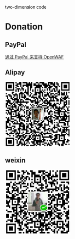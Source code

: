 two-dimension code

Donation
========

PayPal
------

[通过 PayPal 来支持 OpenWAF](https://www.paypal.me/miracleqi)

Alipay
------

<img src="https://github.com/miracleqi/Alipayimage/blob/master/Alipay%20two-dimension%20code.png">

weixin
------

<img src="https://github.com/miracleqi/Alipayimage/blob/master/weixin%20two-dimension%20code.png">
